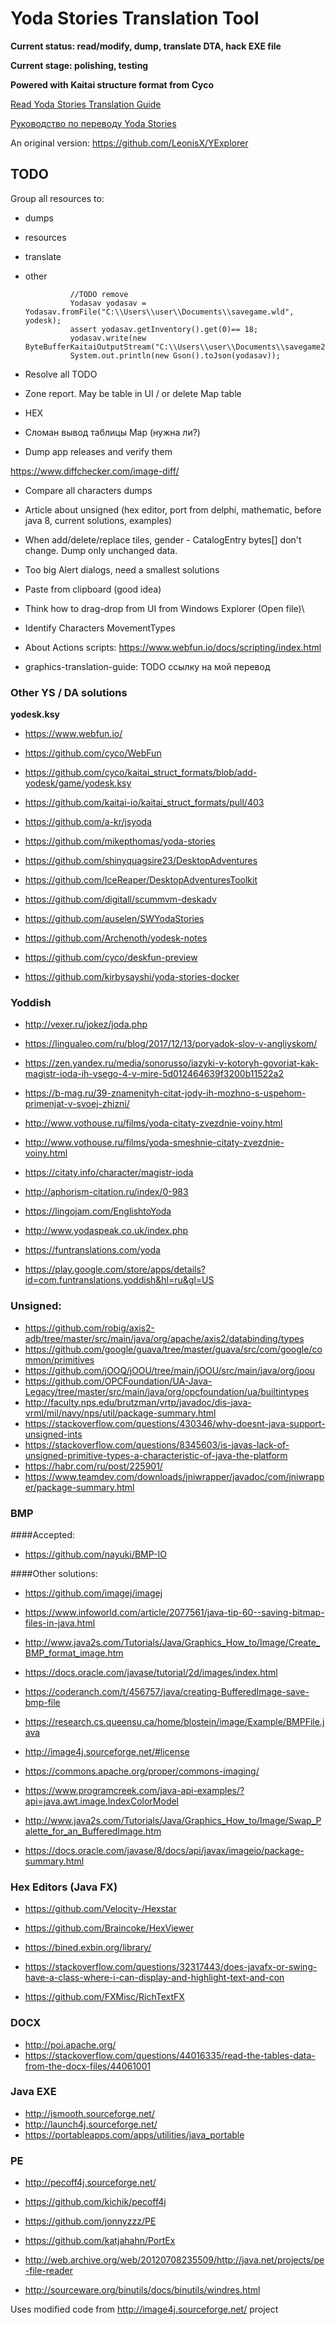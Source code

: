 # Yoda Stories Translation Tool

**Current status: read/modify, dump, translate DTA, hack EXE file**

**Current stage: polishing, testing**

**Powered with Kaitai structure format from Cyco**

[Read Yoda Stories Translation Guide](documents/translation-guide.md)

[Руководство по переводу Yoda Stories](documents/ru/translation-guide.md)

An original version: https://github.com/LeonisX/YExplorer


## TODO

Group all resources to:

* dumps
* resources
* translate
* other


                //TODO remove
                Yodasav yodasav = Yodasav.fromFile("C:\\Users\\user\\Documents\\savegame.wld", yodesk);
                assert yodasav.getInventory().get(0)== 18;
                yodasav.write(new ByteBufferKaitaiOutputStream("C:\\Users\\user\\Documents\\savegame2.wld"));
                System.out.println(new Gson().toJson(yodasav));

* Resolve all TODO

* Zone report. May be table in UI / or delete Map table

* HEX

* Сломан вывод таблицы Map (нужна ли?)

* Dump app releases and verify them

https://www.diffchecker.com/image-diff/

* Compare all characters dumps
* Article about unsigned (hex editor, port from delphi, mathematic, before java 8, current solutions, examples)

* When add/delete/replace tiles, gender - CatalogEntry bytes[] don't change. Dump only unchanged data.

* Too big Alert dialogs, need a smallest solutions

* Paste from clipboard (good idea)
* Think how to drag-drop from UI from Windows Explorer (Open file)\

* Identify Characters MovementTypes

* About Actions scripts: https://www.webfun.io/docs/scripting/index.html

* graphics-translation-guide: TODO ссылку на мой перевод

### Other YS / DA solutions

**yodesk.ksy**

* https://www.webfun.io/
* https://github.com/cyco/WebFun
* https://github.com/cyco/kaitai_struct_formats/blob/add-yodesk/game/yodesk.ksy
* https://github.com/kaitai-io/kaitai_struct_formats/pull/403

* https://github.com/a-kr/jsyoda
* https://github.com/mikepthomas/yoda-stories
* https://github.com/shinyquagsire23/DesktopAdventures
* https://github.com/IceReaper/DesktopAdventuresToolkit
* https://github.com/digitall/scummvm-deskadv

* https://github.com/auselen/SWYodaStories
* https://github.com/Archenoth/yodesk-notes
* https://github.com/cyco/deskfun-preview

* https://github.com/kirbysayshi/yoda-stories-docker

### Yoddish

* http://vexer.ru/jokez/joda.php
* https://lingualeo.com/ru/blog/2017/12/13/poryadok-slov-v-angliyskom/
* https://zen.yandex.ru/media/sonorusso/iazyki-v-kotoryh-govoriat-kak-magistr-ioda-ih-vsego-4-v-mire-5d012464639f3200b11522a2

* https://b-mag.ru/39-znamenityh-citat-jody-ih-mozhno-s-uspehom-primenjat-v-svoej-zhizni/
* http://www.vothouse.ru/films/yoda-citaty-zvezdnie-voiny.html
* http://www.vothouse.ru/films/yoda-smeshnie-citaty-zvezdnie-voiny.html
* https://citaty.info/character/magistr-ioda
* http://aphorism-citation.ru/index/0-983

* https://lingojam.com/EnglishtoYoda
* http://www.yodaspeak.co.uk/index.php
* https://funtranslations.com/yoda
* https://play.google.com/store/apps/details?id=com.funtranslations.yoddish&hl=ru&gl=US


### Unsigned:

* https://github.com/robig/axis2-adb/tree/master/src/main/java/org/apache/axis2/databinding/types
* https://github.com/google/guava/tree/master/guava/src/com/google/common/primitives
* https://github.com/jOOQ/jOOU/tree/main/jOOU/src/main/java/org/joou
* https://github.com/OPCFoundation/UA-Java-Legacy/tree/master/src/main/java/org/opcfoundation/ua/builtintypes
* http://faculty.nps.edu/brutzman/vrtp/javadoc/dis-java-vrml/mil/navy/nps/util/package-summary.html
* https://stackoverflow.com/questions/430346/why-doesnt-java-support-unsigned-ints
* https://stackoverflow.com/questions/8345603/is-javas-lack-of-unsigned-primitive-types-a-characteristic-of-java-the-platform
* https://habr.com/ru/post/225901/
* https://www.teamdev.com/downloads/jniwrapper/javadoc/com/jniwrapper/package-summary.html

### BMP

####Accepted:

* https://github.com/nayuki/BMP-IO

####Other solutions:

* https://github.com/imagej/imagej
* https://www.infoworld.com/article/2077561/java-tip-60--saving-bitmap-files-in-java.html
* http://www.java2s.com/Tutorials/Java/Graphics_How_to/Image/Create_BMP_format_image.htm
* https://docs.oracle.com/javase/tutorial/2d/images/index.html
* https://coderanch.com/t/456757/java/creating-BufferedImage-save-bmp-file
* https://research.cs.queensu.ca/home/blostein/image/Example/BMPFile.java
* http://image4j.sourceforge.net/#license
* https://commons.apache.org/proper/commons-imaging/

* https://www.programcreek.com/java-api-examples/?api=java.awt.image.IndexColorModel
* http://www.java2s.com/Tutorials/Java/Graphics_How_to/Image/Swap_Palette_for_an_BufferedImage.htm
* https://docs.oracle.com/javase/8/docs/api/javax/imageio/package-summary.html

### Hex Editors (Java FX)

* https://github.com/Velocity-/Hexstar
* https://github.com/Braincoke/HexViewer

* https://bined.exbin.org/library/

* https://stackoverflow.com/questions/32317443/does-javafx-or-swing-have-a-class-where-i-can-display-and-highlight-text-and-con
* https://github.com/FXMisc/RichTextFX

### DOCX

* http://poi.apache.org/
* https://stackoverflow.com/questions/44016335/read-the-tables-data-from-the-docx-files/44061001

### Java EXE

* http://jsmooth.sourceforge.net/
* http://launch4j.sourceforge.net/
* https://portableapps.com/apps/utilities/java_portable

### PE

* http://pecoff4j.sourceforge.net/
* https://github.com/kichik/pecoff4j
* https://github.com/jonnyzzz/PE

* https://github.com/katjahahn/PortEx
* http://web.archive.org/web/20120708235509/http://java.net/projects/pe-file-reader
* http://sourceware.org/binutils/docs/binutils/windres.html



Uses modified code from http://image4j.sourceforge.net/ project
